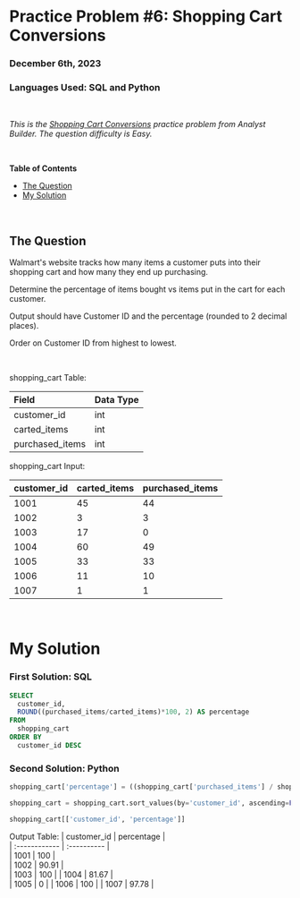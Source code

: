 # **Practice Problem #6: Shopping Cart Conversions**
### December 6th, 2023
### Languages Used: SQL and Python

<br>

*This is the [Shopping Cart Conversions](https://www.analystbuilder.com/questions/shopping-cart-conversions-oYXuK) practice problem from Analyst Builder. The question difficulty is Easy.*

<br>

**Table of Contents**

-   [The Question](#the-question)
-   [My Solution](#my-solution)
  
<br>

## The Question

Walmart's website tracks how many items a customer puts into their shopping cart and how many they end up purchasing.

Determine the percentage of items bought vs items put in the cart for each customer.

Output should have Customer ID and the percentage (rounded to 2 decimal places).

Order on Customer ID from highest to lowest.

<br>

shopping_cart Table:

| Field                 | Data Type         | 
| :----------------     | :----------       | 
| customer_id           | int               | 
| carted_items          | int               |
| purchased_items       | int               |


shopping_cart Input:

| customer_id    | carted_items | purchased_items |                                               
| :------------  | :----------  | :----------     |                                                      
| 1001	         | 45           | 44              |     
| 1002	         | 3            | 3	              |             
| 1003	         | 17           | 0               | 
| 1004	         | 60           | 49              |  
| 1005	         | 33           | 33              |  
| 1006	         | 11           | 10              |  
| 1007	         | 1            | 1               |         
                    

<br>

# My Solution

### First Solution: SQL

``` SQL
SELECT 
  customer_id,
  ROUND((purchased_items/carted_items)*100, 2) AS percentage
FROM 
  shopping_cart
ORDER BY
  customer_id DESC
```

### Second Solution: Python

``` Python
shopping_cart['percentage'] = ((shopping_cart['purchased_items'] / shopping_cart['carted_items']) * 100).round(2)

shopping_cart = shopping_cart.sort_values(by='customer_id', ascending=False)

shopping_cart[['customer_id', 'percentage']]
```

Output Table:
| customer_id    | percentage   |                                               
| :------------  | :----------  |                                                      
| 1001	         | 100          |   
| 1002	         | 90.91        |             
| 1003	         | 100          |
| 1004	         | 81.67        |  
| 1005	         | 0            |
| 1006	         | 100          |
| 1007	         | 97.78        |      
